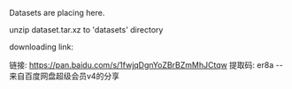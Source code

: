 Datasets are placing here.

unzip dataset.tar.xz  to 'datasets' directory

downloading link: 

链接: https://pan.baidu.com/s/1fwjqDgnYoZBrBZmMhJCtqw 提取码: er8a 
--来自百度网盘超级会员v4的分享
